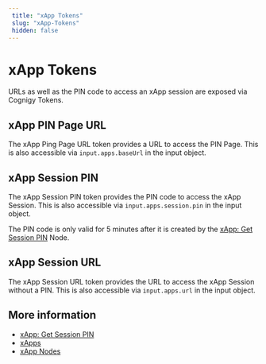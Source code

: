 ```yaml
---
 title: "xApp Tokens" 
 slug: "xApp-Tokens" 
 hidden: false
---
```


# xApp Tokens

URLs as well as the PIN code to access an xApp session are exposed via Cognigy Tokens.

## xApp PIN Page URL	

The xApp Ping Page URL token provides a URL to access the PIN Page. This is also accessible via `input.apps.baseUrl` in the input object.

## xApp Session PIN	

The xApp Session PIN token provides the PIN code to access the xApp Session. This is also accessible via `input.apps.session.pin` in the input object.

The PIN code is only valid for 5 minutes after it is created by the [xApp: Get Session PIN](../flow-nodes/xApp/get-xApp-session-PIN.md) Node.

## xApp Session URL

The xApp Session URL token provides the URL to access the xApp Session without a PIN. This is also accessible via `input.apps.url` in the input object.

## More information

- [xApp: Get Session PIN](../flow-nodes/xApp/get-xApp-session-PIN.md) 
- [xApps](overview.md)
- [xApp Nodes](../flow-nodes/xApp/overview.md)


